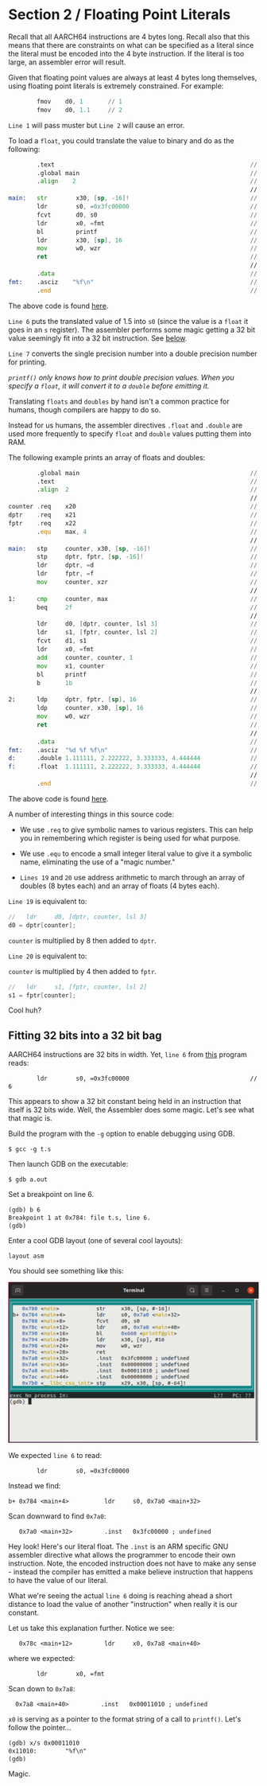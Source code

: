 # Section 2 / Floating Point Literals

Recall that all AARCH64 instructions are 4 bytes long. Recall also that
this means that there are constraints on what can be specified as a
literal since the literal must be encoded into the 4 byte instruction.
If the literal is too large, an assembler error will result.

Given that floating point values are always at least 4 bytes long
themselves, using floating point literals is extremely constrained.
For example:

```asm
        fmov    d0, 1		// 1
        fmov    d0, 1.1		// 2
```

`Line 1` will pass muster but `Line 2` will cause an error.

To load a `float`, you could translate the value to binary and do
as the following:

```asm
        .text                                                       // 1 
        .global main                                                // 2 
        .align    2                                                 // 3 
                                                                    // 4 
main:   str        x30, [sp, -16]!                                  // 5 
        ldr        s0, =0x3fc00000                                  // 6 
        fcvt       d0, s0                                           // 7 
        ldr        x0, =fmt                                         // 8 
        bl         printf                                           // 9 
        ldr        x30, [sp], 16                                    // 10 
        mov        w0, wzr                                          // 11 
        ret                                                         // 12 
                                                                    // 13 
        .data                                                       // 14 
fmt:    .asciz    "%f\n"                                            // 15 
        .end                                                        // 16 
```

The above code is found [here](./t.s).

`Line 6` puts the translated value of 1.5 into `s0` (since the value
is a `float` it goes in an `s` register). The assembler performs some
magic getting a 32 bit value seemingly fit into a 32 bit instruction.
See [below](./literals.md#fitting-32-bits-into-a-32-bit-bag).

`Line 7` converts the single precision number into a double precision
number for printing.

*`printf()` only knows how to print double precision values. When you
specify a `float`, it will convert it to a `double` before emitting it.*

Translating `floats` and `doubles` by hand isn't a common practice for
humans, though compilers are happy to do so.

Instead for us humans, the assembler directives `.float` and `.double`
are used more frequently to specify `float` and `double` values putting
them into RAM.

The following example prints an array of floats and doubles:

```asm
        .global main                                                // 1 
        .text                                                       // 2 
        .align  2                                                   // 3 
                                                                    // 4 
counter .req    x20                                                 // 5 
dptr    .req    x21                                                 // 6 
fptr    .req    x22                                                 // 7 
        .equ    max, 4                                              // 8 
                                                                    // 9 
main:   stp     counter, x30, [sp, -16]!                            // 10 
        stp     dptr, fptr, [sp, -16]!                              // 11 
        ldr     dptr, =d                                            // 12 
        ldr     fptr, =f                                            // 13 
        mov     counter, xzr                                        // 14 
                                                                    // 15 
1:      cmp     counter, max                                        // 16 
        beq     2f                                                  // 17 
                                                                    // 18 
        ldr     d0, [dptr, counter, lsl 3]                          // 19 
        ldr     s1, [fptr, counter, lsl 2]                          // 20 
        fcvt    d1, s1                                              // 21 
        ldr     x0, =fmt                                            // 22 
        add     counter, counter, 1                                 // 23 
        mov     x1, counter                                         // 24 
        bl      printf                                              // 25 
        b       1b                                                  // 26 
                                                                    // 27 
2:      ldp     dptr, fptr, [sp], 16                                // 28 
        ldp     counter, x30, [sp], 16                              // 29 
        mov     w0, wzr                                             // 30 
        ret                                                         // 31 
                                                                    // 32 
        .data                                                       // 33 
fmt:    .asciz  "%d %f %f\n"                                        // 34 
d:      .double 1.111111, 2.222222, 3.333333, 4.444444              // 35 
f:      .float  1.111111, 2.222222, 3.333333, 4.444444              // 36 
                                                                    // 37 
        .end                                                        // 38 
```

The above code is found [here](./literals.s).

A number of interesting things in this source code:

* We use `.req` to give symbolic names to various registers. This can
help you in remembering which register is being used for what purpose.

* We use `.equ` to encode a small integer literal value to give it a
symbolic name, eliminating the use of a "magic number."

* `Lines 19` and `20` use address arithmetic to march through an
array of doubles (8 bytes each) and an array of floats (4 bytes each).

`Line 19` is equivalent to:

```c++
//   ldr     d0, [dptr, counter, lsl 3]
d0 = dptr[counter];
```

`counter` is multiplied by 8 then added to `dptr`.

`Line 20` is equivalent to:

`counter` is multiplied by 4 then added to `fptr`.

```c++
//   ldr     s1, [fptr, counter, lsl 2]
s1 = fptr[counter];
```

Cool huh?

## Fitting 32 bits into a 32 bit bag

AARCH64 instructions are 32 bits in width. Yet, `line 6` from
[this](./t.s) program reads:

```text
        ldr        s0, =0x3fc00000                                  // 6 
```

This appears to show a 32 bit constant being held in an instruction that
itself is 32 bits wide. Well, the Assembler does some magic. Let's see
what that magic is.

Build the program with the `-g` option to enable debugging using GDB.

```text
$ gcc -g t.s
```

Then launch GDB on the executable:

```text
$ gdb a.out
```

Set a breakpoint on line 6.

```text
(gdb) b 6
Breakpoint 1 at 0x784: file t.s, line 6.
(gdb)
```

Enter a cool GDB layout (one of several cool layouts):

```text
layout asm
```

You should see something like this:

![gdb01](./gdb01.png)

We expected `line 6` to read:

```text
        ldr        s0, =0x3fc00000
```

Instead we find:

```text
b+ 0x784 <main+4>          ldr     s0, 0x7a0 <main+32>
```

Scan downward to find `0x7a0`:

```text
   0x7a0 <main+32>         .inst   0x3fc00000 ; undefined  
```

Hey look! Here's our literal float. The `.inst` is an ARM
specific GNU assembler directive what allows the programmer
to encode their own instruction. Note, the encoded instruction does not
have to make any sense - instead the compiler has emitted a make believe
instruction that happens to have the value of our literal.

What we're seeing the actual `line 6` doing is reaching ahead a short
distance to load the value of another "instruction" when really it is
our constant.

Let us take this explanation further. Notice we see:

```text
   0x78c <main+12>         ldr     x0, 0x7a8 <main+40>
```

where we expected:

```text
        ldr        x0, =fmt
```

Scan down to `0x7a8`:

```text
  0x7a8 <main+40>         .inst   0x00011010 ; undefined
```

`x0` is serving as a pointer to the format string of a call to
`printf()`. Let's follow the pointer...

```text
(gdb) x/s 0x00011010
0x11010:        "%f\n"
(gdb)
```

Magic.
